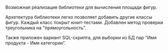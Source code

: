 ﻿Возможная реализация библиотеки для вычисления площади фигур.

Архетектура библиотеки легко позволяет добавить другие классы фигур.
Каждый класс покрыт юнит-тестами. Добавлен метод проверки треугольника на "прямоугольность".

Также приложен вариант SQL-скрипта, для выборки из БД пар "Имя продукта - Имя категории".